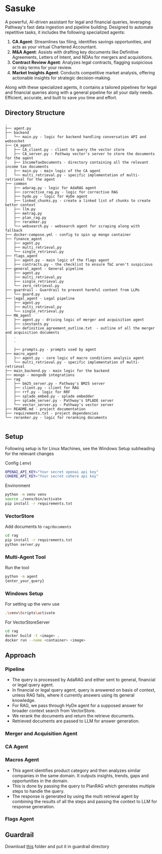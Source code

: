 # Sasuke
A powerful, AI-driven assistant for legal and financial queries, leveraging Pathway's fast data ingestion and pipeline building. Designed to automate repetitive tasks, it includes the following specialized agents:

1. **CA Agent**: Streamlines tax filing, identifies savings opportunities, and acts as your virtual Chartered Accountant.
2. **M&A Agent**: Assists with drafting key documents like Definitive Agreements, Letters of Intent, and NDAs for mergers and acquisitions.
3. **Contract Review Agent**: Analyzes legal contracts, flagging suspicious or risky terms for your review.
4. **Market Insights Agent**: Conducts competitive market analysis, offering actionable insights for strategic decision-making.

Along with these specialized agents, it contains a tailored pipelines for legal and financial queries along with a general pipeline for all your daily needs.
Efficient, accurate, and built to save you time and effort.

## Directory Structure

```
.
├── agent.py
├── backend
│   └── main.py - logic for backend handling conversation API and websocket
├── CA_agent
│   ├── CA_client.py - client to query the vector store
│   ├── CA_server.py - Pathway vector's server to store the documents for the agent
│   ├── IncomeTaxDocuments - directory containing all the relevant income tax documents
│   ├── main.py - main logic of the CA agent
│   └── multi_retrieval.py - specific implementation of multi-retrieval for the agent
├── common
│   ├── adarag.py - logic for AdaRAG agent
│   ├── corrective_rag.py - logic for corrective RAG
│   ├── hyde.py - logic for HyDe agent
│   ├── linked_chunks.py - create a linked list of chunks to create better context
│   ├── llm.py 
│   ├── metrag.py
│   ├── plan_rag.py
│   ├── reranker.py
│   └── websearch.py - websearch agent for scraping along with fallback
├── docker-compose.yml - config to spin up mongo container
├── finance_agent
│   ├── agent.py
│   ├── multi_retrieval.py
│   └── single_retrieval.py 
├── flags_agent
│   ├── agent.py - main logic of the flags agent
│   ├── contracts.py - the checklist to ensure T&C aren't suspicious
├── general_agent - General pipeline
│   ├── agent.py
│   ├── multi_retrieval.py
│   ├── single_retrieval.py
│   └── zero_retrieval.py
├── guardrail - Guardrail to prevent harmful content from LLMs
│   └── guard.py
├── legal_agent - Legal pipeline
│   ├── agent.py
│   ├── multi_retrieval.py
│   └── single_retrieval.py
├── MA_agent
│   ├── agent.py - driving logic of merger and acquisition agent
│   ├── constants.py 
│   ├── definitive_agreement_outline.txt  - outline of all the merger and acquisition documents
│   .  
│   .
│   
│   ├── prompts.py - prompts used by agent
├── macro_agent
│   ├── agent.py - core logic of macro conditions analysis agent 
│   └── multi_retrieval.py - specific implementation of multi-retrieval
├── main_backend.py - main logic for the backend
├── mongo - mongodb integrations
├── rag
│   ├── bm25_server.py - Pathway's BM25 server
│   ├── client.py - client for RAG
│   ├── rrf.py - logic for RRF
│   ├── splade_embed.py - splade embedder
│   ├── splade_server.py - Pathway's SPLADE server
│   └── vector_server.py - Pathway's vector server
├── README.md - project documentation
├── requirements.txt - project dependencies
└── reranker.py - logic for reranking documents


```

## Setup
Following setup is for Linux Machines, see the Windows Setup subheading for the relevant changes

Config (.env)
```sh
OPENAI_API_KEY="Your secret openai api key"
COHERE_API_KEY="Your secret cohere api key"
```

Environment
```sh
python -m venv venv
source ./venv/bin/activate
pip install -r requirements.txt
```

### VectorStore
Add documents to `rag/documents`
```sh
cd rag
pip install -r requirements.txt
python server.py
```

### Multi-Agent Tool

Run the tool
```sh
python -m agent
{enter_your_query}
```

### Windows Setup
For setting up the venv use 
```sh
.\venv\Scripts\activate
```

For VectorStoreServer
```sh
cd rag
docker build -t <image> .
docker run --name <container> <image>
```

## Approach

### Pipeline
- The query is processed by AdaRAG and either sent to general, financial or legal query agent.
- In financial or legal query agent, query is answered on basis of context, unless RAG fails, where it currently answers using its general knowledge.
- For RAG, we pass through HyDe agent for a supposed answer for broader context search from VectorStore.
- We rerank the documents and return the retrieve documents.
- Retrieved documents are passed to LLM for answer generation.

### Merger and Acquisition Agent

### CA Agent

### Macros Agent
- This agent identifies product category and then analyzes similar companies in the same domain. It outputs insights, trends, gaps and opportunities in the domain.
- This is done by passing the query to PlanRAG which generates multiple steps to handle the query.
- The response is generated by using the multi retrieval agent by combining the results of all the steps and passing the context to LLM for response generation.

### Flags Agent

## Guardrail

Download [this](https://drive.google.com/drive/folders/1-0Tb0yTVybU_A5FhvSO33lksLvdMzDSZ?usp=sharing) folder and put it in guardrail directory
